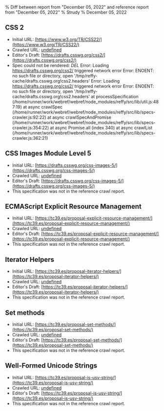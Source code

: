 % Diff between report from "December 05, 2022" and reference report from "December 05, 2022"
% Strudy
% December 05, 2022

## CSS 2

- Initial URL: [https://www.w3.org/TR/CSS22/](https://www.w3.org/TR/CSS22/)
- Crawled URL: [undefined](undefined)
- Editor's Draft: [https://drafts.csswg.org/css2/](https://drafts.csswg.org/css2/)
- Spec could not be rendered: *DEL* Error: Loading https://drafts.csswg.org/css2/ triggered network error Error: ENOENT: no such file or directory, open '/tmp/reffy-cache/drafts.csswg.org!css2.headers' Error: Loading https://drafts.csswg.org/css2/ triggered network error Error: ENOENT: no such file or directory, open '/tmp/reffy-cache/drafts.csswg.org!css2.headers'
    at processSpecification (/home/runner/work/webref/webref/node_modules/reffy/src/lib/util.js:487:19)
    at async crawlSpec (/home/runner/work/webref/webref/node_modules/reffy/src/lib/specs-crawler.js:92:22)
    at async crawlSpecAndPromise (/home/runner/work/webref/webref/node_modules/reffy/src/lib/specs-crawler.js:354:22)
    at async Promise.all (index 340)
    at async crawlList (/home/runner/work/webref/webref/node_modules/reffy/src/lib/specs-crawler.js:362:21)


## CSS Images Module Level 5

- Initial URL: [https://drafts.csswg.org/css-images-5/](https://drafts.csswg.org/css-images-5/)
- Crawled URL: [undefined](undefined)
- Editor's Draft: [https://drafts.csswg.org/css-images-5/](https://drafts.csswg.org/css-images-5/)
- This specification was not in the reference crawl report.


## ECMAScript Explicit Resource Management

- Initial URL: [https://tc39.es/proposal-explicit-resource-management/](https://tc39.es/proposal-explicit-resource-management/)
- Crawled URL: [undefined](undefined)
- Editor's Draft: [https://tc39.es/proposal-explicit-resource-management/](https://tc39.es/proposal-explicit-resource-management/)
- This specification was not in the reference crawl report.


## Iterator Helpers

- Initial URL: [https://tc39.es/proposal-iterator-helpers/](https://tc39.es/proposal-iterator-helpers/)
- Crawled URL: [undefined](undefined)
- Editor's Draft: [https://tc39.es/proposal-iterator-helpers/](https://tc39.es/proposal-iterator-helpers/)
- This specification was not in the reference crawl report.


## Set methods

- Initial URL: [https://tc39.es/proposal-set-methods/](https://tc39.es/proposal-set-methods/)
- Crawled URL: [undefined](undefined)
- Editor's Draft: [https://tc39.es/proposal-set-methods/](https://tc39.es/proposal-set-methods/)
- This specification was not in the reference crawl report.


## Well-Formed Unicode Strings

- Initial URL: [https://tc39.es/proposal-is-usv-string/](https://tc39.es/proposal-is-usv-string/)
- Crawled URL: [undefined](undefined)
- Editor's Draft: [https://tc39.es/proposal-is-usv-string/](https://tc39.es/proposal-is-usv-string/)
- This specification was not in the reference crawl report.



